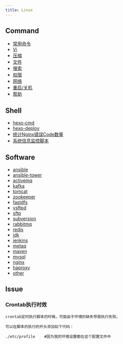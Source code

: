 ```yaml
---
title: Linux
---
```


## Command

- [常用命令](command/index.html)
- [Vi](command/vi.html)
- [压缩](command/compress.html)
- [文件](command/file.html)
- [搜索](command/search.html)
- [权限](command/shutdown.html)
- [网络](command/network.html)
- [重启/关机](command/shutdown.html)
- [帮助](command/help.html)

## Shell

- [hexo-cmd](shell/hexmo-cmd.html)
- [hexo-deploy](shell/hexo-deploy.html)
- [统计Nginx错误Code数量](shell/nginx-error.html)
- [系统信息监控脚本](shell/system-monitor.html)

## Software

- [ansible](software/ansible.html)
- [ansible-tower](software/ansible-tower.html)
- [activemq](software/activemq.html)
- [kafka](software/kafka.html)
- [tomcat](software/tomcat.html)
- [zookeeper](software/zookeeper.html)
- [fastdfs](software/fastdfs.html)
- [vsftpd](software/ftp.html)
- [sftp](software/sftp.html)
- [subversion](software/subversion.html)
- [rabbitmq](software/rabbitmq.html)
- [redis](software/redis.html)
- [jdk](software/jdk.html)
- [jenkins](software/jenkins.html)
- [metaq](software/metaq.html)
- [maven](software/maven.html)
- [mysql](software/mysql.html)
- [nginx](software/nginx.html)
- [haproxy](software/haproxy.html)
- [other](software/other.html)

## Issue

### Crontab执行时效

```
crontab定时执行脚本的时候，可能由于环境的缺失导致执行失败。

可以在脚本的执行的开头添加如下代码：

./etc/profile    #因为我的环境设置都在这个配置文件中

```
